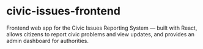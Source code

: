# civic-issues-frontend
Frontend web app for the Civic Issues Reporting System — built with React, allows citizens to report civic problems and view updates, and provides an admin dashboard for authorities.
